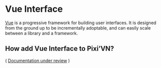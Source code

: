 # Vue Interface

[Vue](https://vuejs.org/) is a progressive framework for building user interfaces. It is designed from the ground up to be incrementally adoptable, and can easily scale between a library and a framework.

## How add Vue Interface to Pixi’VN?

( [Documentation under review](https://github.com/DRincs-Productions/pixi-vn/issues/162) )
